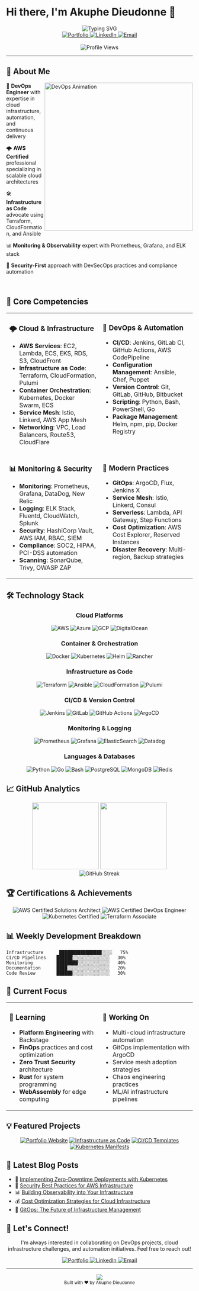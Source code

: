 # Hi there, I'm Akuphe Dieudonne 👋

<div align="center">
  <img src="https://readme-typing-svg.herokuapp.com?font=Fira+Code&weight=600&size=28&pause=1000&color=3B82F6&center=true&vCenter=true&width=600&lines=DevOps+Engineer+%7C+Cloud+Architect;AWS+Certified+Professional;Infrastructure+as+Code+Expert;CI%2FCD+Pipeline+Specialist" alt="Typing SVG" />
</div>

<div align="center">
  <a href="https://akuphecloud.com">
    <img src="https://img.shields.io/badge/Portfolio-akuphecloud.com-3B82F6?style=for-the-badge&logo=google-chrome&logoColor=white" alt="Portfolio" />
  </a>
  <a href="https://linkedin.com/in/akuphe">
    <img src="https://img.shields.io/badge/LinkedIn-Connect-0077B5?style=for-the-badge&logo=linkedin&logoColor=white" alt="LinkedIn" />
  </a>
  <a href="mailto:admin@akuphecloud.com">
    <img src="https://img.shields.io/badge/Email-Contact-EA4335?style=for-the-badge&logo=gmail&logoColor=white" alt="Email" />
  </a>
</div>

<br />

<div align="center">
  <img src="https://komarev.com/ghpvc/?username=akupheaws&style=for-the-badge&color=3B82F6" alt="Profile Views" />
</div>

---

## 🚀 About Me

<img align="right" alt="DevOps Animation" src="https://raw.githubusercontent.com/abhisheknaiidu/abhisheknaiidu/master/code.gif" width="400" />

🔧 **DevOps Engineer** with expertise in cloud infrastructure, automation, and continuous delivery

🌩️ **AWS Certified** professional specializing in scalable cloud architectures

🛠️ **Infrastructure as Code** advocate using Terraform, CloudFormation, and Ansible

📊 **Monitoring & Observability** expert with Prometheus, Grafana, and ELK stack

🔐 **Security-First** approach with DevSecOps practices and compliance automation

<br clear="right"/>

## 💼 Core Competencies

<table>
<tr>
<td valign="top" width="50%">

### 🌩️ Cloud & Infrastructure
- **AWS Services**: EC2, Lambda, ECS, EKS, RDS, S3, CloudFront
- **Infrastructure as Code**: Terraform, CloudFormation, Pulumi
- **Container Orchestration**: Kubernetes, Docker Swarm, ECS
- **Service Mesh**: Istio, Linkerd, AWS App Mesh
- **Networking**: VPC, Load Balancers, Route53, CloudFlare

</td>
<td valign="top" width="50%">

### 🔧 DevOps & Automation
- **CI/CD**: Jenkins, GitLab CI, GitHub Actions, AWS CodePipeline
- **Configuration Management**: Ansible, Chef, Puppet
- **Version Control**: Git, GitLab, GitHub, Bitbucket
- **Scripting**: Python, Bash, PowerShell, Go
- **Package Management**: Helm, npm, pip, Docker Registry

</td>
</tr>
<tr>
<td valign="top" width="50%">

### 📊 Monitoring & Security
- **Monitoring**: Prometheus, Grafana, DataDog, New Relic
- **Logging**: ELK Stack, Fluentd, CloudWatch, Splunk
- **Security**: HashiCorp Vault, AWS IAM, RBAC, SIEM
- **Compliance**: SOC2, HIPAA, PCI-DSS automation
- **Scanning**: SonarQube, Trivy, OWASP ZAP

</td>
<td valign="top" width="50%">

### 🚀 Modern Practices
- **GitOps**: ArgoCD, Flux, Jenkins X
- **Service Mesh**: Istio, Linkerd, Consul
- **Serverless**: Lambda, API Gateway, Step Functions
- **Cost Optimization**: AWS Cost Explorer, Reserved Instances
- **Disaster Recovery**: Multi-region, Backup strategies

</td>
</tr>
</table>

## 🛠️ Technology Stack

<div align="center">

### Cloud Platforms
![AWS](https://img.shields.io/badge/AWS-232F3E?style=for-the-badge&logo=amazon-aws&logoColor=FF9900)
![Azure](https://img.shields.io/badge/Azure-0078D4?style=for-the-badge&logo=microsoft-azure&logoColor=white)
![GCP](https://img.shields.io/badge/GCP-4285F4?style=for-the-badge&logo=google-cloud&logoColor=white)
![DigitalOcean](https://img.shields.io/badge/DigitalOcean-0080FF?style=for-the-badge&logo=digitalocean&logoColor=white)

### Container & Orchestration
![Docker](https://img.shields.io/badge/Docker-2496ED?style=for-the-badge&logo=docker&logoColor=white)
![Kubernetes](https://img.shields.io/badge/Kubernetes-326CE5?style=for-the-badge&logo=kubernetes&logoColor=white)
![Helm](https://img.shields.io/badge/Helm-0F1689?style=for-the-badge&logo=helm&logoColor=white)
![Rancher](https://img.shields.io/badge/Rancher-0075A8?style=for-the-badge&logo=rancher&logoColor=white)

### Infrastructure as Code
![Terraform](https://img.shields.io/badge/Terraform-7B42BC?style=for-the-badge&logo=terraform&logoColor=white)
![Ansible](https://img.shields.io/badge/Ansible-EE0000?style=for-the-badge&logo=ansible&logoColor=white)
![CloudFormation](https://img.shields.io/badge/CloudFormation-FF9900?style=for-the-badge&logo=amazon-aws&logoColor=white)
![Pulumi](https://img.shields.io/badge/Pulumi-8A3391?style=for-the-badge&logo=pulumi&logoColor=white)

### CI/CD & Version Control
![Jenkins](https://img.shields.io/badge/Jenkins-D24939?style=for-the-badge&logo=jenkins&logoColor=white)
![GitLab](https://img.shields.io/badge/GitLab-FCA121?style=for-the-badge&logo=gitlab&logoColor=white)
![GitHub Actions](https://img.shields.io/badge/GitHub_Actions-2088FF?style=for-the-badge&logo=github-actions&logoColor=white)
![ArgoCD](https://img.shields.io/badge/ArgoCD-EF7B4D?style=for-the-badge&logo=argo&logoColor=white)

### Monitoring & Logging
![Prometheus](https://img.shields.io/badge/Prometheus-E6522C?style=for-the-badge&logo=prometheus&logoColor=white)
![Grafana](https://img.shields.io/badge/Grafana-F46800?style=for-the-badge&logo=grafana&logoColor=white)
![ElasticSearch](https://img.shields.io/badge/Elastic-005571?style=for-the-badge&logo=elastic&logoColor=white)
![Datadog](https://img.shields.io/badge/Datadog-632CA6?style=for-the-badge&logo=datadog&logoColor=white)

### Languages & Databases
![Python](https://img.shields.io/badge/Python-3776AB?style=for-the-badge&logo=python&logoColor=white)
![Go](https://img.shields.io/badge/Go-00ADD8?style=for-the-badge&logo=go&logoColor=white)
![Bash](https://img.shields.io/badge/Bash-4EAA25?style=for-the-badge&logo=gnu-bash&logoColor=white)
![PostgreSQL](https://img.shields.io/badge/PostgreSQL-316192?style=for-the-badge&logo=postgresql&logoColor=white)
![MongoDB](https://img.shields.io/badge/MongoDB-47A248?style=for-the-badge&logo=mongodb&logoColor=white)
![Redis](https://img.shields.io/badge/Redis-DC382D?style=for-the-badge&logo=redis&logoColor=white)

</div>

## 📈 GitHub Analytics

<div align="center">
  <img height="180em" src="https://github-readme-stats.vercel.app/api?username=akupheaws&show_icons=true&theme=tokyonight&include_all_commits=true&count_private=true"/>
  <img height="180em" src="https://github-readme-stats.vercel.app/api/top-langs/?username=akupheaws&layout=compact&langs_count=8&theme=tokyonight"/>
</div>

<div align="center">
  <img src="https://github-readme-streak-stats.herokuapp.com/?user=akupheaws&theme=tokyonight" alt="GitHub Streak" />
</div>

## 🏆 Certifications & Achievements

<div align="center">

![AWS Certified Solutions Architect](https://img.shields.io/badge/AWS%20Certified-Solutions%20Architect-FF9900?style=for-the-badge&logo=amazon-aws&logoColor=white)
![AWS Certified DevOps Engineer](https://img.shields.io/badge/AWS%20Certified-DevOps%20Engineer-FF9900?style=for-the-badge&logo=amazon-aws&logoColor=white)
![Kubernetes Certified](https://img.shields.io/badge/CKAD-Kubernetes%20Developer-326CE5?style=for-the-badge&logo=kubernetes&logoColor=white)
![Terraform Associate](https://img.shields.io/badge/HashiCorp-Terraform%20Associate-7B42BC?style=for-the-badge&logo=terraform&logoColor=white)

</div>

## 📊 Weekly Development Breakdown

```text
Infrastructure      ████████████████░░░░   75%
CI/CD Pipelines    ██████░░░░░░░░░░░░░░   30%
Monitoring         ████████░░░░░░░░░░░░   40%
Documentation      ████░░░░░░░░░░░░░░░░   20%
Code Review        ██████░░░░░░░░░░░░░░   30%
```

## 🎯 Current Focus

<table>
<tr>
<td valign="top" width="50%">

### 🌱 Learning
- **Platform Engineering** with Backstage
- **FinOps** practices and cost optimization
- **Zero Trust Security** architecture
- **Rust** for system programming
- **WebAssembly** for edge computing

</td>
<td valign="top" width="50%">

### 🔨 Working On
- Multi-cloud infrastructure automation
- GitOps implementation with ArgoCD
- Service mesh adoption strategies
- Chaos engineering practices
- ML/AI infrastructure pipelines

</td>
</tr>
</table>

## 💡 Featured Projects

<div align="center">

[![Portfolio Website](https://github-readme-stats.vercel.app/api/pin/?username=akupheaws&repo=akuphecloud-portfolio&theme=tokyonight)](https://github.com/akupheaws/akuphecloud-portfolio)
[![Infrastructure as Code](https://github-readme-stats.vercel.app/api/pin/?username=akupheaws&repo=terraform-aws-modules&theme=tokyonight)](https://github.com/akupheaws/terraform-aws-modules)
[![CI/CD Templates](https://github-readme-stats.vercel.app/api/pin/?username=akupheaws&repo=cicd-templates&theme=tokyonight)](https://github.com/akupheaws/cicd-templates)
[![Kubernetes Manifests](https://github-readme-stats.vercel.app/api/pin/?username=akupheaws&repo=k8s-production-ready&theme=tokyonight)](https://github.com/akupheaws/k8s-production-ready)

</div>

## 📝 Latest Blog Posts

<!-- BLOG-POST-LIST:START -->
- 🚀 [Implementing Zero-Downtime Deployments with Kubernetes](https://akuphecloud.com/blog/zero-downtime-k8s)
- 🔐 [Security Best Practices for AWS Infrastructure](https://akuphecloud.com/blog/aws-security)
- 📊 [Building Observability into Your Infrastructure](https://akuphecloud.com/blog/observability)
- 💰 [Cost Optimization Strategies for Cloud Infrastructure](https://akuphecloud.com/blog/cost-optimization)
- 🔧 [GitOps: The Future of Infrastructure Management](https://akuphecloud.com/blog/gitops-future)
<!-- BLOG-POST-LIST:END -->

## 🤝 Let's Connect!

<div align="center">

I'm always interested in collaborating on DevOps projects, cloud infrastructure challenges, and automation initiatives. Feel free to reach out!

<a href="https://akuphecloud.com">
  <img src="https://img.shields.io/badge/Portfolio-Visit%20My%20Website-3B82F6?style=for-the-badge&logo=google-chrome&logoColor=white" alt="Portfolio" />
</a>

<a href="https://linkedin.com/in/akuphe-dieudonne">
  <img src="https://img.shields.io/badge/LinkedIn-Let's%20Connect-0077B5?style=for-the-badge&logo=linkedin&logoColor=white" alt="LinkedIn" />
</a>

<a href="mailto:admin@akuphecloud.com">
  <img src="https://img.shields.io/badge/Email-Get%20In%20Touch-EA4335?style=for-the-badge&logo=gmail&logoColor=white" alt="Email" />
</a>

</div>

---

<div align="center">
  <img src="https://capsule-render.vercel.app/api?type=waving&color=gradient&height=100&section=footer&text=Thanks%20for%20visiting!&fontSize=20&fontAlignY=70" />
</div>

<div align="center">
  <sub>Built with ❤️ by Akuphe Dieudonne</sub>
</div> 
